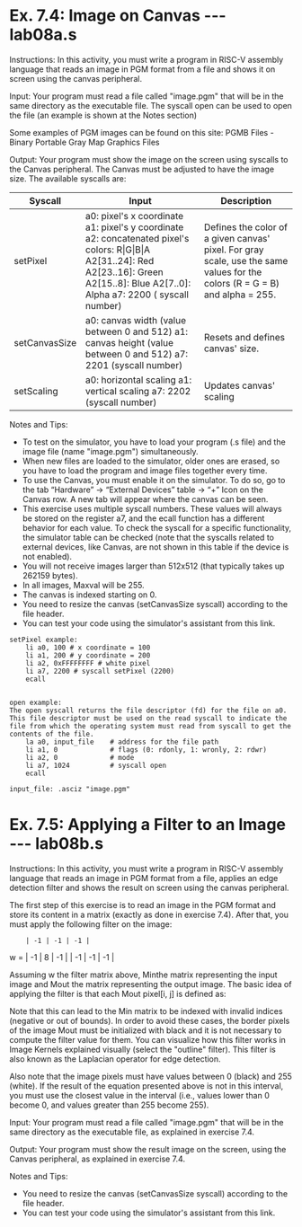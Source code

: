 # Ex. 7.4: Image on Canvas --- lab08a.s
Instructions:
In this activity, you must write a program in RISC-V assembly language that reads an image in PGM format from a file and shows it on screen using the canvas peripheral.

Input:
Your program must read a file called "image.pgm" that will be in the same directory as the executable file. The syscall open can be used to open the file (an example is shown at the Notes section)

Some examples of PGM images can be found on this site:
PGMB Files - Binary Portable Gray Map Graphics Files

Output:
Your program must show the image on the screen using syscalls to the Canvas peripheral. The Canvas must be adjusted to have the image size. The available syscalls are:

| Syscall       | Input                                                                                                                                                                                       | Description                                                                                                                 |
|---------------|---------------------------------------------------------------------------------------------------------------------------------------------------------------------------------------------|-----------------------------------------------------------------------------------------------------------------------------|
| setPixel      | a0: pixel's x coordinate a1: pixel's y coordinate a2: concatenated pixel's colors: R\|G\|B\|A A2[31..24]: Red A2[23..16]: Green A2[15..8]: Blue A2[7..0]: Alpha a7: 2200 ( syscall  number) | Defines the color of a given canvas' pixel. For gray scale, use the same values for the colors (R = G = B) and alpha = 255. |
| setCanvasSize | a0: canvas width (value between 0 and 512) a1: canvas height (value between 0 and 512) a7: 2201 (syscall number)                                                                            | Resets and defines canvas' size.                                                                                            |
| setScaling    | a0: horizontal scaling a1: vertical scaling a7: 2202 (syscall number)                                                                                                                       | Updates canvas' scaling                                                                                                     |

Notes and Tips:
* To test on the simulator, you have to load your program (.s file) and the image file (name "image.pgm") simultaneously.
* When new files are loaded to the simulator, older ones are erased, so you have to load the program and image files together every time.
* To use the Canvas, you must enable it on the simulator. To do so, go to the tab  “Hardware” -> “External Devices” table ->  “+” Icon on the Canvas row. A new tab will appear where the canvas can be seen. 
* This exercise uses multiple syscall numbers. These values will always be stored on the register a7, and the ecall function has a different behavior for each value. To check the syscall for a specific functionality, the simulator table can be checked (note that the syscalls related to external devices, like Canvas, are not shown in this table if the device is not enabled). 
* You will not receive images larger than 512x512 (that typically takes up 262159 bytes).
* In all images, Maxval will be  255. 
* The canvas is indexed starting on 0.
* You need to resize the canvas (setCanvasSize syscall) according to the file header.
* You can test your code using the simulator's assistant from this link.

```
setPixel example:
    li a0, 100 # x coordinate = 100
    li a1, 200 # y coordinate = 200
    li a2, 0xFFFFFFFF # white pixel
    li a7, 2200 # syscall setPixel (2200)
    ecall


open example:
The open syscall returns the file descriptor (fd) for the file on a0. This file descriptor must be used on the read syscall to indicate the file from which the operating system must read from syscall to get the contents of the file.
    la a0, input_file    # address for the file path
    li a1, 0             # flags (0: rdonly, 1: wronly, 2: rdwr)
    li a2, 0             # mode
    li a7, 1024          # syscall open 
    ecall

input_file: .asciz "image.pgm"
```

# Ex. 7.5: Applying a Filter to an Image  --- lab08b.s
Instructions:
In this activity, you must write a program in RISC-V assembly language that reads an image in PGM format from a file, applies an edge detection filter and shows the result on screen using the canvas peripheral.
 
The first step of this exercise is to read an image in the PGM format and store its content in a matrix (exactly as done in exercise 7.4). After that, you must apply the following filter on the image:

        | -1 | -1 | -1 |
w =     | -1 | 8  | -1 |
        | -1 | -1 | -1 |

Assuming w the filter matrix above, Minthe matrix representing the input image and Mout the matrix representing the output image. The basic idea of applying the filter is that each Mout pixel[i, j] is defined as:


Note that this can lead to the Min matrix to be indexed with invalid indices (negative or out of bounds). In order to avoid these cases, the border pixels of the image Mout must be initialized with black and it is not necessary to compute the filter value for them. You can visualize how this filter works in Image Kernels explained visually (select the "outline" filter). This filter is also known as the Laplacian operator for edge detection.

Also note that the image pixels must have values between 0 (black) and 255 (white). If the result of the equation presented above is not in this interval, you must use the closest value in the interval (i.e., values lower than 0 become 0, and values greater than 255 become 255).

Input:
Your program must read a file called "image.pgm" that will be in the same directory as the executable file, as explained in exercise 7.4.

Output:
Your program must show the result image on the screen,  using the Canvas peripheral, as explained in exercise 7.4.

Notes and Tips:
* You need to resize the canvas (setCanvasSize syscall) according to the file header.
* You can test your code using the simulator's assistant from this link.
